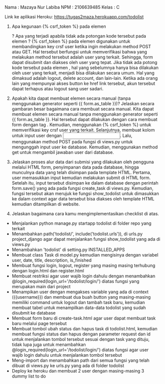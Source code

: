 Nama    : Mazaya Nur Labiba
NPM     : 2106639485
Kelas   : C

Link ke aplikasi Heroku: https://tugas2maza.herokuapp.com/todolist

1. Apa kegunaan {% csrf_token %} pada elemen <form>? Apa yang terjadi apabila tidak ada potongan kode tersebut pada elemen <form>?
{% csrf_token %} pada elemen <form> digunakan untuk membandingkan key crsf user ketika ingin melakukan method POST atau GET. Hal tersebut berfungsi untuk memverifikasi bahwa yang melakukan method tersebut adalah user yang terkait. Sehingga, form dapat disubmit dan diakses oleh user yang tepat.
Jika tidak ada potong kode tersebut pada elemen <form>, hal yang sebelumnya hanya bisa dilakukan oleh user yang terkait, menjadi bisa dilakukan secara umum. Hal yang dimaksud adalah logout, delete account, dan lain-lain. Ketika ada orang lain yang mempunyai akses button ke href link tersebut, akun tersebut dapat terhapus atau logout sang user sadari.

2. Apakah kita dapat membuat elemen <form> secara manual (tanpa menggunakan generator seperti {{ form.as_table }})? Jelaskan secara gambaran besar bagaimana cara membuat <form> secara manual.
Kita dapat membuat elemen <form> secara manual tanpa menggunakan generator seperti {{ form.as_table }}. Hal tersebut dapat dilakukan dengan cara membuat form dengan tag <form>. Kemudian, menggunakan {% csrf_token %} untuk memverifikasi key crsf user yang terkait. Selanjutnya, membuat kolom untuk input user dengan <input>. Lalu, menggunakan method POST pada fungsi di views.py untuk mengunggah input user ke database. Kemudian, menggunakan method get untuk mengambil jawaban user dari database.

3. Jelaskan proses alur data dari submisi yang dilakukan oleh pengguna melalui HTML form, penyimpanan data pada database, hingga munculnya data yang telah disimpan pada template HTML.
Pertama, user memasukkan input kemudian melakukan submit di HTML form. Setelah itu, input tersebut disimpan ke dalam database dengan perintah form.save() yang ada pada fungsi create_task di views.py. Kemudian, fungsi tersebut akan merujuk ke fungsi show_todolist untuk dimasukkan ke dalam context agar data tersebut bisa diakses oleh template HTML kemudian ditampilkan di website.

4. Jelaskan bagaimana cara kamu mengimplementasikan checklist di atas.
- Menjalankan python manage.py startapp todolist di folder repo yang terkait
- Menambahkan path('todolist/', include('todolist.urls')), di urls.py project_django agar dapat menjalankan fungsi show_todolist yang ada di views.py
- Menambahkan 'todolist' di setting.py INSTALLED_APPS
- Membuat class Task di model.py kemudian mengisinya dengan variabel user, date, title, description, is_finished
- Membuat fungsi login, logout, register yang masing masing terhubung dengan login.html dan register.html
- Membuat restriksi agar user wajib login dahulu dengan menambahkan @login_required(login_url='/todolist/login/') diatas fungsi yang merupakan main dari project
- Menampikan user dengan mengakses variable yang ada di context ({{username}}) dan membuat dua buah button yang masing-masing memiliki command untuk logout dan tambah task baru, kemudian membuat tabel untuk menampilkan data-data todolist yang sudah disubmit ke database
- Membuat form baru di create-task.html agar user dapat membuat task baru melalui page tersebut
- Membuat tombol ubah status dan hapus task di todolist.html, kemudian membuat fungsi status dan hapus dengan parameter request dan id untuk menjalankan tombol tersebut sesuai dengan task yang dituju, tidak lupa juga untuk menambahkan @login_required(login_url='/todolist/login/') diatas fungsi agar user wajib login dahulu untuk menjalankan tombol tersebut
- Meng-import dan menambahkan path dari semua fungsi yang telah dibuat di views.py ke urls.py yang ada di folder todolist
- Deploy ke heroku dan membuat 2 user dengan masing-masing 3 dummy list to do